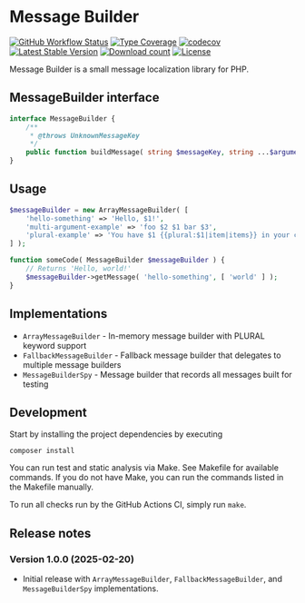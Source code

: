 # Message Builder

[![GitHub Workflow Status](https://img.shields.io/github/actions/workflow/status/ProfessionalWiki/MessageBuilder/ci.yml?branch=master)](https://github.com/ProfessionalWiki/MessageBuilder/actions?query=workflow%3ACI)
[![Type Coverage](https://shepherd.dev/github/ProfessionalWiki/MessageBuilder/coverage.svg)](https://shepherd.dev/github/ProfessionalWiki/MessageBuilder)
[![codecov](https://codecov.io/gh/ProfessionalWiki/MessageBuilder/branch/master/graph/badge.svg?token=GnOG3FF16Z)](https://codecov.io/gh/ProfessionalWiki/MessageBuilder)
[![Latest Stable Version](https://poser.pugx.org/professional-wiki/message-builder/v/stable)](https://packagist.org/packages/professional-wiki/message-builder)
[![Download count](https://poser.pugx.org/professional-wiki/message-builder/downloads)](https://packagist.org/packages/professional-wiki/message-builder)
[![License](https://poser.pugx.org/professional-wiki/message-builder/license)](LICENSE)

Message Builder is a small message localization library for PHP.

## MessageBuilder interface

```php
interface MessageBuilder {
	/**
	 * @throws UnknownMessageKey
	 */
	public function buildMessage( string $messageKey, string ...$arguments ): string;
}
```

## Usage

```php
$messageBuilder = new ArrayMessageBuilder( [ 
	'hello-something' => 'Hello, $1!',
	'multi-argument-example' => 'foo $2 $1 bar $3', 
	'plural-example' => 'You have $1 {{plural:$1|item|items}} in your cart.',
] );

function someCode( MessageBuilder $messageBuilder ) {
	// Returns 'Hello, world!'
	$messageBuilder->getMessage( 'hello-something', [ 'world' ] );
}
```

## Implementations

* `ArrayMessageBuilder` - In-memory message builder with PLURAL keyword support
* `FallbackMessageBuilder` - Fallback message builder that delegates to multiple message builders
* `MessageBuilderSpy` - Message builder that records all messages built for testing

## Development

Start by installing the project dependencies by executing

    composer install

You can run test and static analysis via Make. See Makefile for available commands.
If you do not have Make, you can run the commands listed in the Makefile manually.

To run all checks run by the GitHub Actions CI, simply run `make`.

## Release notes

### Version 1.0.0 (2025-02-20)

* Initial release with `ArrayMessageBuilder`, `FallbackMessageBuilder`, and `MessageBuilderSpy` implementations.
